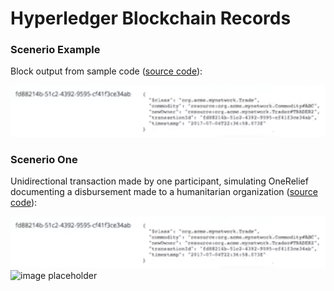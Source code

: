 # Hyperledger Blockchain Records

### Scenerio Example

Block output from sample code ([source code]()):

![Example output](https://github.com/Brentophillips/OneRelief-Hyperledger/blob/bp-edit/images/Blockchain_example_record.png)

### Scenerio One

Unidirectional transaction made by one participant, simulating OneRelief documenting a disbursement made to a humanitarian organization ([source code]()):

![Example output](https://github.com/Brentophillips/OneRelief-Hyperledger/blob/bp-edit/images/Blockchain_example_record.png)
![image placeholder]()
